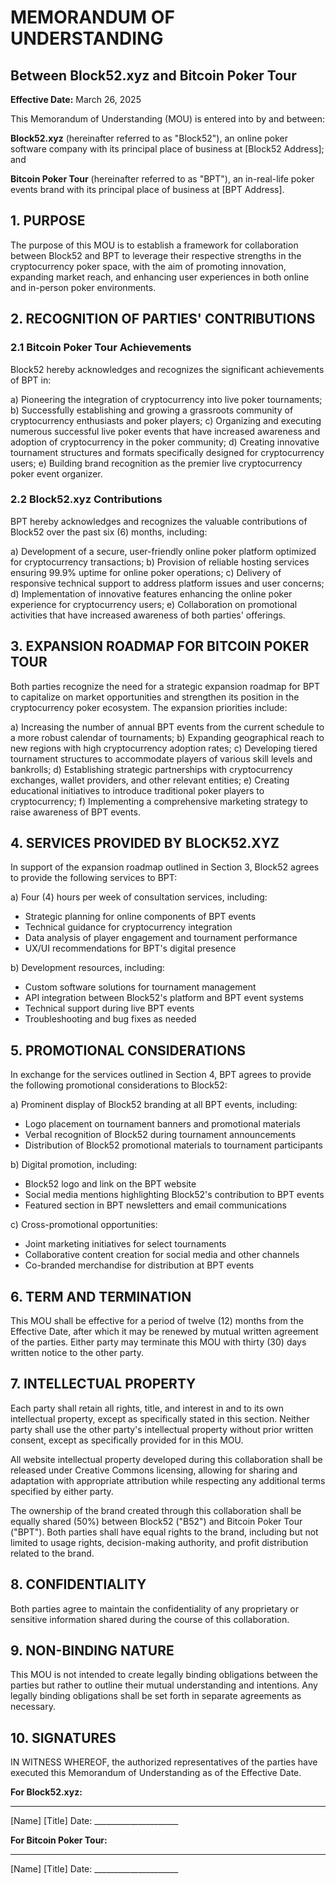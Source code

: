 # MEMORANDUM OF UNDERSTANDING
## Between Block52.xyz and Bitcoin Poker Tour

**Effective Date:** March 26, 2025

This Memorandum of Understanding (MOU) is entered into by and between:

**Block52.xyz** (hereinafter referred to as "Block52"), an online poker software company with its principal place of business at [Block52 Address]; and

**Bitcoin Poker Tour** (hereinafter referred to as "BPT"), an in-real-life poker events brand with its principal place of business at [BPT Address].

## 1. PURPOSE

The purpose of this MOU is to establish a framework for collaboration between Block52 and BPT to leverage their respective strengths in the cryptocurrency poker space, with the aim of promoting innovation, expanding market reach, and enhancing user experiences in both online and in-person poker environments.

## 2. RECOGNITION OF PARTIES' CONTRIBUTIONS

### 2.1 Bitcoin Poker Tour Achievements

Block52 hereby acknowledges and recognizes the significant achievements of BPT in:

a) Pioneering the integration of cryptocurrency into live poker tournaments;
b) Successfully establishing and growing a grassroots community of cryptocurrency enthusiasts and poker players;
c) Organizing and executing numerous successful live poker events that have increased awareness and adoption of cryptocurrency in the poker community;
d) Creating innovative tournament structures and formats specifically designed for cryptocurrency users;
e) Building brand recognition as the premier live cryptocurrency poker event organizer.

### 2.2 Block52.xyz Contributions

BPT hereby acknowledges and recognizes the valuable contributions of Block52 over the past six (6) months, including:

a) Development of a secure, user-friendly online poker platform optimized for cryptocurrency transactions;
b) Provision of reliable hosting services ensuring 99.9% uptime for online poker operations;
c) Delivery of responsive technical support to address platform issues and user concerns;
d) Implementation of innovative features enhancing the online poker experience for cryptocurrency users;
e) Collaboration on promotional activities that have increased awareness of both parties' offerings.

## 3. EXPANSION ROADMAP FOR BITCOIN POKER TOUR

Both parties recognize the need for a strategic expansion roadmap for BPT to capitalize on market opportunities and strengthen its position in the cryptocurrency poker ecosystem. The expansion priorities include:

a) Increasing the number of annual BPT events from the current schedule to a more robust calendar of tournaments;
b) Expanding geographical reach to new regions with high cryptocurrency adoption rates;
c) Developing tiered tournament structures to accommodate players of various skill levels and bankrolls;
d) Establishing strategic partnerships with cryptocurrency exchanges, wallet providers, and other relevant entities;
e) Creating educational initiatives to introduce traditional poker players to cryptocurrency;
f) Implementing a comprehensive marketing strategy to raise awareness of BPT events.

## 4. SERVICES PROVIDED BY BLOCK52.XYZ

In support of the expansion roadmap outlined in Section 3, Block52 agrees to provide the following services to BPT:

a) Four (4) hours per week of consultation services, including:
   - Strategic planning for online components of BPT events
   - Technical guidance for cryptocurrency integration
   - Data analysis of player engagement and tournament performance
   - UX/UI recommendations for BPT's digital presence

b) Development resources, including:
   - Custom software solutions for tournament management
   - API integration between Block52's platform and BPT event systems
   - Technical support during live BPT events
   - Troubleshooting and bug fixes as needed

## 5. PROMOTIONAL CONSIDERATIONS

In exchange for the services outlined in Section 4, BPT agrees to provide the following promotional considerations to Block52:

a) Prominent display of Block52 branding at all BPT events, including:
   - Logo placement on tournament banners and promotional materials
   - Verbal recognition of Block52 during tournament announcements
   - Distribution of Block52 promotional materials to tournament participants

b) Digital promotion, including:
   - Block52 logo and link on the BPT website
   - Social media mentions highlighting Block52's contribution to BPT events
   - Featured section in BPT newsletters and email communications

c) Cross-promotional opportunities:
   - Joint marketing initiatives for select tournaments
   - Collaborative content creation for social media and other channels
   - Co-branded merchandise for distribution at BPT events

## 6. TERM AND TERMINATION

This MOU shall be effective for a period of twelve (12) months from the Effective Date, after which it may be renewed by mutual written agreement of the parties. Either party may terminate this MOU with thirty (30) days written notice to the other party.

## 7. INTELLECTUAL PROPERTY

Each party shall retain all rights, title, and interest in and to its own intellectual property, except as specifically stated in this section. Neither party shall use the other party's intellectual property without prior written consent, except as specifically provided for in this MOU.

All website intellectual property developed during this collaboration shall be released under Creative Commons licensing, allowing for sharing and adaptation with appropriate attribution while respecting any additional terms specified by either party.

The ownership of the brand created through this collaboration shall be equally shared (50%) between Block52 ("B52") and Bitcoin Poker Tour ("BPT"). Both parties shall have equal rights to the brand, including but not limited to usage rights, decision-making authority, and profit distribution related to the brand.

## 8. CONFIDENTIALITY

Both parties agree to maintain the confidentiality of any proprietary or sensitive information shared during the course of this collaboration.

## 9. NON-BINDING NATURE

This MOU is not intended to create legally binding obligations between the parties but rather to outline their mutual understanding and intentions. Any legally binding obligations shall be set forth in separate agreements as necessary.

## 10. SIGNATURES

IN WITNESS WHEREOF, the authorized representatives of the parties have executed this Memorandum of Understanding as of the Effective Date.

**For Block52.xyz:**

____________________________
[Name]
[Title]
Date: _____________________

**For Bitcoin Poker Tour:**

____________________________
[Name]
[Title]
Date: _____________________
